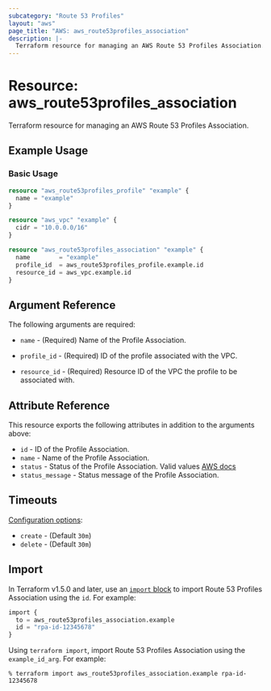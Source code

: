 ```yaml
---
subcategory: "Route 53 Profiles"
layout: "aws"
page_title: "AWS: aws_route53profiles_association"
description: |-
  Terraform resource for managing an AWS Route 53 Profiles Association.
---
```


# Resource: aws_route53profiles_association

Terraform resource for managing an AWS Route 53 Profiles Association.

## Example Usage

### Basic Usage

```terraform
resource "aws_route53profiles_profile" "example" {
  name = "example"
}

resource "aws_vpc" "example" {
  cidr = "10.0.0.0/16"
}

resource "aws_route53profiles_association" "example" {
  name        = "example"
  profile_id  = aws_route53profiles_profile.example.id
  resource_id = aws_vpc.example.id
}
```

## Argument Reference

The following arguments are required:

* `name` - (Required) Name of the Profile Association.

* `profile_id` - (Required) ID of the profile associated with the VPC.

* `resource_id` - (Required) Resource ID of the VPC the profile to be associated with.

## Attribute Reference

This resource exports the following attributes in addition to the arguments above:

* `id` - ID of the Profile Association.
* `name` - Name of the Profile Association.
* `status` - Status of the Profile Association. Valid values [AWS docs](https://docs.aws.amazon.com/Route53/latest/APIReference/API_route53profiles_Profile.html)
* `status_message` - Status message of the Profile Association.

## Timeouts

[Configuration options](https://developer.hashicorp.com/terraform/language/resources/syntax#operation-timeouts):

* `create` - (Default `30m`)
* `delete` - (Default `30m`)

## Import

In Terraform v1.5.0 and later, use an [`import` block](https://developer.hashicorp.com/terraform/language/import) to import Route 53 Profiles Association using the `id`. For example:

```terraform
import {
  to = aws_route53profiles_association.example
  id = "rpa-id-12345678"
}
```

Using `terraform import`, import Route 53 Profiles Association using the `example_id_arg`. For example:

```console
% terraform import aws_route53profiles_association.example rpa-id-12345678
```
